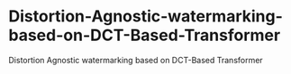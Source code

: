 # Distortion-Agnostic-watermarking-based-on-DCT-Based-Transformer
Distortion Agnostic watermarking based on DCT-Based Transformer
